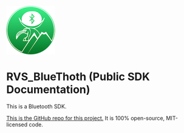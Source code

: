 ![Icon](img/icon.png)

RVS_BlueThoth (Public SDK Documentation)
=

This is a Bluetooth SDK.

[This is the GitHub repo for this project.](https://github.com/RiftValleySoftware/RVS_BlueThoth) It is 100% open-source, MIT-licensed code.
